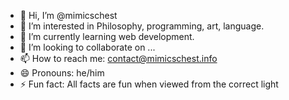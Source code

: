 - 👋 Hi, I’m @mimicschest
- 👀 I’m interested in Philosophy, programming, art, language.
- 🌱 I’m currently learning web development.
- 💞️ I’m looking to collaborate on ...
- 📫 How to reach me: contact@mimicschest.info
- 😄 Pronouns: he/him
- ⚡ Fun fact: All facts are fun when viewed from the correct light

<!---
mimicschest/mimicschest is a ✨ special ✨ repository because its `README.md` (this file) appears on your GitHub profile.
You can click the Preview link to take a look at your changes.
--->
